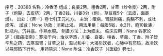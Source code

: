 序号：20388
名称：冷香汤
组成：良姜2两，檀香2两，甘草（炒令赤）2两，附子（炮裂，去皮脐）2两，丁香2钱，川姜3分（炮），草豆蔻5个（去皮，面裹煨）。
出处：《百一》卷七引王元礼方。
主治：瘴病，胃脘刺痛，胸膈不利，或吐或泻。
加减：None
功效：消暑止渴。
用法用量：每服5钱，水2升，煎10数沸，贮瓶内，沉井底，作熟水服。
制备方法：上为细末。
临床应用：None
各家论述：《瘴疟指南》：寒淫于内，治以辛热，川姜、良姜、檀香、草蔻、丁香、附子皆辛热之药，去寒温胃；甘草之甘，温以和中；大渴引饮者，心肺中有邪热，故冷饮以导邪热下行也。
用药禁忌：None
附注：冷香饮子（《医级》卷七）。
